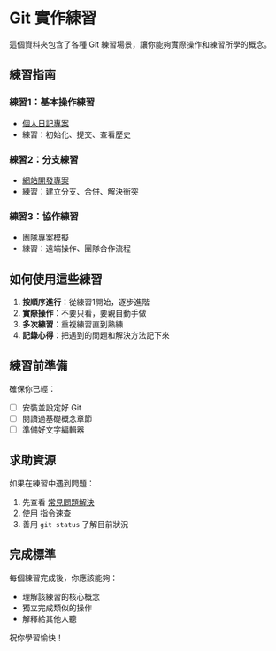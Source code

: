 # Git 實作練習

這個資料夾包含了各種 Git 練習場景，讓你能夠實際操作和練習所學的概念。

## 練習指南

### 練習1：基本操作練習
- [個人日記專案](exercise-01-basic/README.md)
- 練習：初始化、提交、查看歷史

### 練習2：分支練習
- [網站開發專案](exercise-02-branching/README.md)
- 練習：建立分支、合併、解決衝突

### 練習3：協作練習
- [團隊專案模擬](exercise-03-collaboration/README.md)
- 練習：遠端操作、團隊合作流程

## 如何使用這些練習

1. **按順序進行**：從練習1開始，逐步進階
2. **實際操作**：不要只看，要親自動手做
3. **多次練習**：重複練習直到熟練
4. **記錄心得**：把遇到的問題和解決方法記下來

## 練習前準備

確保你已經：
- [ ] 安裝並設定好 Git
- [ ] 閱讀過基礎概念章節
- [ ] 準備好文字編輯器

## 求助資源

如果在練習中遇到問題：
1. 先查看 [常見問題解決](../05-troubleshooting/common-issues.md)
2. 使用 [指令速查](../05-troubleshooting/command-reference.md)
3. 善用 `git status` 了解目前狀況

## 完成標準

每個練習完成後，你應該能夠：
- 理解該練習的核心概念
- 獨立完成類似的操作
- 解釋給其他人聽

祝你學習愉快！